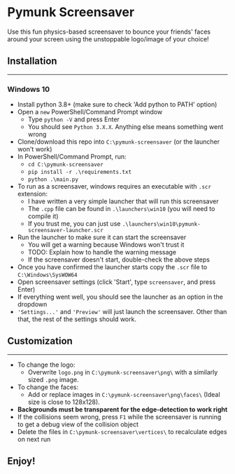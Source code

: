 # Pymunk Screensaver

Use this fun physics-based screensaver to bounce your friends' faces around your screen using the unstoppable logo/image of your choice!

## Installation

---

### Windows 10

- Install python 3.8+ (make sure to check 'Add python to PATH' option)
- Open a `new` PowerShell/Command Prompt window
  - Type `python -V` and press Enter
  - You should see `Python 3.X.X`. Anything else means something went wrong
- Clone/download this repo into `C:\pymunk-screensaver` (or the launcher won't work)
- In PowerShell/Command Prompt, run:
  - `cd C:\pymunk-screensaver`
  - `pip install -r .\requirements.txt`
  - `python .\main.py`
- To run as a screensaver, windows requires an executable with `.scr` extension:
  - I have written a very simple launcher that will run this screensaver
  - The `.cpp` file can be found in `.\launchers\win10` (you will need to compile it)
  - If you trust me, you can just use `.\launchers\win10\pymunk-screensaver-launcher.scr`
- Run the launcher to make sure it can start the screensaver
  - You will get a warning because Windows won't trust it
  - TODO: Explain how to handle the warning message
  - If the screensaver doesn't start, double-check the above steps
- Once you have confirmed the launcher starts copy the `.scr` file to `C:\Windows\SysWOW64`
- Open screensaver settings (click 'Start', type `screensaver`, and press Enter)
- If everything went well, you should see the launcher as an option in the dropdown
- `'Settings...'` and `'Preview'` will just launch the screensaver. Other than that, the rest of the settings should work.

## Customization

---

- To change the logo:
  - Overwrite `logo.png` in `C:\pymunk-screensaver\png\` with a similarly sized `.png` image.
- To change the faces:
  - Add or replace images in `C:\pymunk-screensaver\png\faces\` (Ideal size is close to 128x128).
- **Backgrounds must be transparent for the edge-detection to work right**
- If the collisions seem wrong, press `F1` while the screensaver is running to get a debug view of the collision object
- Delete the files in `C:\pymunk-screensaver\vertices\` to recalculate edges on next run

## Enjoy!
